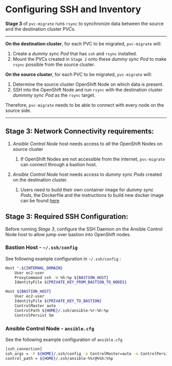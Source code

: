 # Configuring SSH and Inventory

**Stage 3** of `pvc-migrate` runs `rsync` to synchronize data between the source and the destination cluster PVCs.

---

**On the destination cluster**, for each PVC to be migrated, `pvc-migrate` will: 
1. Create a *dummy sync Pod* that has `ssh` and `rsync` installed.
2. Mount the PVCs created in `Stage 2` onto these *dummy sync Pod* to make `rsync` possible from the source cluster.

**On the source cluster**, for each PVC to be migrated, `pvc-migrate` will:
1. Determine the source cluster OpenShift Node on which data is present.
2. SSH into the OpenShift Node and run `rsync` with the destination cluster *dummmy sync Pod* as the `rsync` target.

Therefore, `pvc-migrate` needs to be able to connect with every node on the source side. 

---

## Stage 3: Network Connectivity requirements:

1. *Ansible Control Node* host needs access to _all_ the OpenShift Nodes on source cluster
   1. If OpenShift Nodes are not accessible from the internet, `pvc-migrate` can connect through a bastion host. 
   
   
1. *Ansible Control Node* host needs access to *dummy sync Pods* created on the destination cluster. 
   1. Users need to build their own container image for *dummy sync Pods*, the Dockerfile and the instructions to build new docker image can be found [here](../2_pvc_destination_gen/extras/container/Dockerfile)

## Stage 3: Required SSH Configuration:

Before running *Stage 3*, configure the SSH Daemon on the Ansible Control Node host to allow jump over bastion into OpenShift nodes.

### Bastion Host - `~/.ssh/config`

See following example configuration in `~/.ssh/config` :

```sh
Host *.${INTERNAL_DOMAIN}
    User ec2-user
    ProxyCommand ssh -W %h:%p ${BASTION_HOST}
    IdentityFile ${PRIVATE_KEY_FROM_BASTION_TO_NODES}

Host ${BASTION_HOST}
    User ec2-user
    IdentityFile ${PRIVATE_KEY_TO_BASTION}
    ControlMaster auto
    ControlPath ${HOME}/.ssh/ansible-%r:%h:%p
    ControlPersist 5m
```

### Ansible Control Node - `ansible.cfg`

See the following example configuration of `ansible.cfg`

```sh
[ssh_connection]
ssh_args = -F ${HOME}/.ssh/config -o ControlMaster=auto -o ControlPersist=5m
control_path = ${HOME}/.ssh/ansible-%%r@%%h:%%p
```
